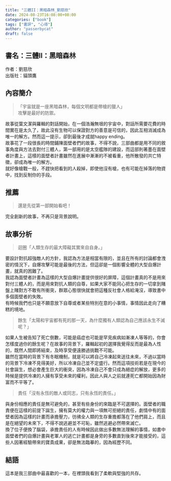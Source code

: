 ```yaml
---
title: "三體II：黑暗森林_劉慈欣"
date: 2024-08-23T16:08:00+08:00
categories: ["book"]
tags: ["書評", "心得"]
author: "passerbycat"
draft: false
---
```


## 書名：三體II：黑暗森林  
作者：劉慈欣  
出版社：貓頭鷹  

## 內容簡介  
> 「宇宙就是一座黑暗森林，每個文明都是帶槍的獵人」  
> 攻擊是最好的防禦。  

故事從葉文潔與羅輯的對話開始，在一個浩瀚無垠的宇宙中，對話所需要花費的時間實在是太久了，故此沒有生物可以保證對方的善意是可信的，因此互相消滅成為唯一的解方。然而這一提示，卻到最後才成就happy ending。  
故事花了一段很長的時間鋪陳面壁者們的故事，不得不說，三部曲都是用不同的敘事角度與方法去對付三體人，第一部用的是太空艦隊的建設，而這部則著墨在面壁者計畫上，這樣的面壁者計畫雖然在進展中漸漸的不被看重，他所散發的共亡特徵，卻成為唯一的解方。  
就好像槍戰一般，不趕快把看到的人殺掉，即使他沒有槍，也有可能在掉落的物資中，找到反制你的手段。  

## 推薦  
> 還是先從第一部開始看吧！  

完全創新的故事，不再只是背景說明。   

## 故事分析
> 迴圈「人類生存的最大障礙其實來自自身。」  

要設計對抗超強敵人的方針，我認為方法是相當有限的，並且在所有的討論都會洩密的情況下，自爆攻擊可能是最後的方法，但這卻是一個影響全體的大型自爆計畫，就真的困難了。  
我認為面壁者計畫為這樣的大型自爆計畫提供很好的屏障，這個計畫真的不是用來對付三體人的，而是用來對抗人類的自尊，如果大家不能同心把生存的一切拿到賭盤上賭對方不敢有所衝突，群眾心態很快就會把這種反社會人格給淹沒，導致書中多個面壁者的失敗。  
有時候我們也只是不願意放下自尊或者某些特別在意的小事情，事情因此走向了糟糕的境地。  

> 餘生「太陽和宇宙都有死的那一天，為什麼獨有人類認為自己應該永生不滅呢？」  

如果人生被告知了死亡倒數，可能是癌症也可能是罕見疾病如漸凍人等等的，你會怎樣度過你的餘生呢？在故事的背景下，羅輯起初的選擇我覺得反而是最為人性的，既然人間即將結束，及時享受便遠勝過挑戰不可能。  
雖然在當時的背景下有冬眠機制，就是可以將自己冷凍起來送往未來，不過以當時的背景下冷凍不見得美好，所以冷凍自己並不定盛行。然而這項技術若是在現今的社會誕生，想必會產生巨大的衝突，因為冷凍自己不會只成為絕症的解放，更多的時候是提供冷凍的人擁有享受未來的權利，因此人與人之前就連死亡都開始因為財富而不平等了。  

> 責任「沒有永恆的敵人或同志，只有永恆的責任。」  

與身份相應的責任是無可避免的，甚至有些身份的來臨是不可選擇的。面壁者的職責便在這樣的前提下誕生，擁有莫大的權力與一項無可拒絕的責任，劇情中有的面壁者因為這樣的計畫而承擔壓力，彷彿全人類的生存重擔都落在了他們肩上，而且是在絕望的未來下，不得不說逃避並不可恥，雖然逃避必然帶來滅亡。  
換了位子便換了腦袋，承擔責任的人有時候因此做出多數無法理解的事情，如書中面壁者們的自爆計畫與老軍人的逃亡計畫都是身旁的多數直到後來才能接受的，這些人因著經驗帶來的寶貴成果，卻是無法臨摹的，因為經歷不同。  

## 結語  
這本是我三部曲中最喜歡的一本，在裡頭我看到了柔軟與堅強的共存。  